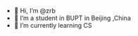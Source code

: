 - 👋 Hi, I’m @zrb 
- 👀 I’m a student in BUPT in Beijing ,China
- 🌱 I’m currently learning CS

<!---
Slayer-bupt/Slayer-bupt is a ✨ special ✨ repository because its `README.md` (this file) appears on your GitHub profile.
You can click the Preview link to take a look at your changes.
--->
